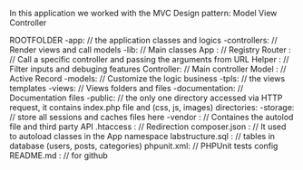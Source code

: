 

In this application we worked with the MVC Design pattern: Model View Controller


ROOTFOLDER
	-app:					// the application classes and logics 
		-controllers:		// Render views and call models 
		-lib:				// Main classes
			App :			// Registry
			Router :		// Call a specific controller and passing the arguments from URL
			Helper :		// Filter inputs and debuging features
			Controller:		// Main controller
			Model :			// Active Record 
		-models:			// Customize the logic business
		-tpls:				// the views templates
		-views:				// Views folders and files
	-documentation: 		// Documentation files
	-public:				// the only one directory accessed via HTTP request, it contains index.php file and (css, js, images) directories:
	-storage:			// store all sessions and caches files here
	-vendor	:			// Containes the autolod file and third party API
	.htaccess :			// Redirection 
	composer.json :		// It used to autoload classes in the App namespace
	labstructure.sql :	// tables in database (users, posts, categories) 
	phpunit.xml: 		// PHPUnit tests config
	README.md : 		// for github 